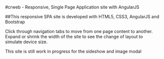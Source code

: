 #crweb - Responsive, Single Page Application site with AngularJS

##This responsive SPA site is developed with HTML5, CSS3, AngularJS and Bootstrap

Click through navigation tabs to move from one page content to another. Expand or shrink the width of the site to see the change of layout to simulate device size.

This site is still work in progress for the sideshow and image modal